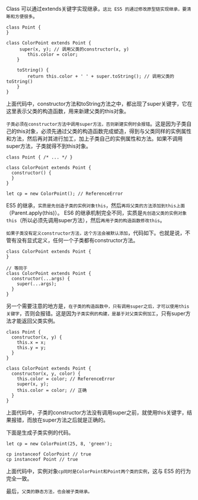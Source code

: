 Class 可以通过extends关键字实现继承，`这比 ES5 的通过修改原型链实现继承，要清晰和方便很多`。
```
class Point {
}

class ColorPoint extends Point {
     super(x, y); // 调用父类的constructor(x, y)
        this.color = color;
    }

    toString() {
        return this.color + ' ' + super.toString(); // 调用父类的toString()
    }
}
```
上面代码中，constructor方法和toString方法之中，都出现了super关键字，它在这里表示父类的构造函数，用来新建父类的this对象。

`子类必须在constructor方法中调用super方法，否则新建实例时会报错`。这是因为子类自己的this对象，必须先通过父类的构造函数完成塑造，得到与父类同样的实例属性和方法，然后再对其进行加工，加上子类自己的实例属性和方法。如果不调用super方法，子类就得不到this对象。
```
class Point { /* ... */ }

class ColorPoint extends Point {
  constructor() {
  }
}

let cp = new ColorPoint(); // ReferenceError
```

ES5 的继承，`实质是先创造子类的实例对象this`，然后`再将父类的方法添加到this上面`（Parent.apply(this)）。
ES6 的继承机制完全不同，实质是`先创造父类的实例对象this`（所以必须先调用super方法），然后`再用子类的构造函数修改this`。

`如果子类没有定义constructor方法，这个方法会被默认添加`，代码如下。也就是说，不管有没有显式定义，任何一个子类都有constructor方法。
```
class ColorPoint extends Point {
}

// 等同于
class ColorPoint extends Point {
  constructor(...args) {
    super(...args);
  }
}
```

另一个需要注意的地方是，`在子类的构造函数中，只有调用super之后，才可以使用this关键字`，否则会报错。这是因为`子类实例的构建，是基于对父类实例加工`，只有super方法才能返回父类实例。
```
class Point {
  constructor(x, y) {
    this.x = x;
    this.y = y;
  }
}

class ColorPoint extends Point {
  constructor(x, y, color) {
    this.color = color; // ReferenceError
    super(x, y);
    this.color = color; // 正确
  }
}
```
上面代码中，子类的constructor方法没有调用super之前，就使用this关键字，结果报错，而放在super方法之后就是正确的。

下面是生成子类实例的代码。
```
let cp = new ColorPoint(25, 8, 'green');

cp instanceof ColorPoint // true
cp instanceof Point // true
```
上面代码中，实例对象`cp同时是ColorPoint和Point两个类的实例`，这与 ES5 的行为完全一致。

最后，`父类的静态方法，也会被子类继承。`